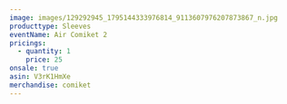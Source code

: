 ```yaml
---
image: images/129292945_1795144333976814_9113607976207873867_n.jpg
producttype: Sleeves
eventName: Air Comiket 2
pricings:
  - quantity: 1
    price: 25
onsale: true
asin: V3rK1HmXe
merchandise: comiket
---
```

